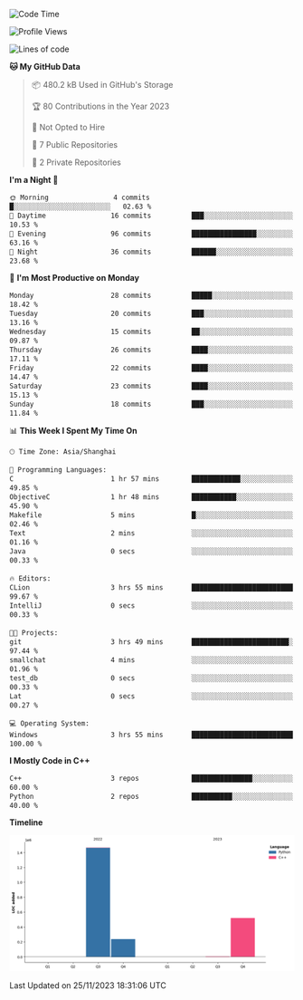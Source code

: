 <!--START_SECTION:waka-->
![Code Time](http://img.shields.io/badge/Code%20Time-63%20hrs%2025%20mins-blue)

![Profile Views](http://img.shields.io/badge/Profile%20Views-70-blue)

![Lines of code](https://img.shields.io/badge/From%20Hello%20World%20I%27ve%20Written-2.2%20million%20lines%20of%20code-blue)

**🐱 My GitHub Data** 

> 📦 480.2 kB Used in GitHub's Storage 
 > 
> 🏆 80 Contributions in the Year 2023
 > 
> 🚫 Not Opted to Hire
 > 
> 📜 7 Public Repositories 
 > 
> 🔑 2 Private Repositories 
 > 
**I'm a Night 🦉** 

```text
🌞 Morning                4 commits           █░░░░░░░░░░░░░░░░░░░░░░░░   02.63 % 
🌆 Daytime                16 commits          ███░░░░░░░░░░░░░░░░░░░░░░   10.53 % 
🌃 Evening                96 commits          ████████████████░░░░░░░░░   63.16 % 
🌙 Night                  36 commits          ██████░░░░░░░░░░░░░░░░░░░   23.68 % 
```
📅 **I'm Most Productive on Monday** 

```text
Monday                   28 commits          █████░░░░░░░░░░░░░░░░░░░░   18.42 % 
Tuesday                  20 commits          ███░░░░░░░░░░░░░░░░░░░░░░   13.16 % 
Wednesday                15 commits          ██░░░░░░░░░░░░░░░░░░░░░░░   09.87 % 
Thursday                 26 commits          ████░░░░░░░░░░░░░░░░░░░░░   17.11 % 
Friday                   22 commits          ████░░░░░░░░░░░░░░░░░░░░░   14.47 % 
Saturday                 23 commits          ████░░░░░░░░░░░░░░░░░░░░░   15.13 % 
Sunday                   18 commits          ███░░░░░░░░░░░░░░░░░░░░░░   11.84 % 
```


📊 **This Week I Spent My Time On** 

```text
🕑︎ Time Zone: Asia/Shanghai

💬 Programming Languages: 
C                        1 hr 57 mins        ████████████░░░░░░░░░░░░░   49.85 % 
ObjectiveC               1 hr 48 mins        ███████████░░░░░░░░░░░░░░   45.90 % 
Makefile                 5 mins              █░░░░░░░░░░░░░░░░░░░░░░░░   02.46 % 
Text                     2 mins              ░░░░░░░░░░░░░░░░░░░░░░░░░   01.16 % 
Java                     0 secs              ░░░░░░░░░░░░░░░░░░░░░░░░░   00.33 % 

🔥 Editors: 
CLion                    3 hrs 55 mins       █████████████████████████   99.67 % 
IntelliJ                 0 secs              ░░░░░░░░░░░░░░░░░░░░░░░░░   00.33 % 

🐱‍💻 Projects: 
git                      3 hrs 49 mins       ████████████████████████░   97.44 % 
smallchat                4 mins              ░░░░░░░░░░░░░░░░░░░░░░░░░   01.96 % 
test_db                  0 secs              ░░░░░░░░░░░░░░░░░░░░░░░░░   00.33 % 
Lat                      0 secs              ░░░░░░░░░░░░░░░░░░░░░░░░░   00.27 % 

💻 Operating System: 
Windows                  3 hrs 55 mins       █████████████████████████   100.00 % 
```

**I Mostly Code in C++** 

```text
C++                      3 repos             ███████████████░░░░░░░░░░   60.00 % 
Python                   2 repos             ██████████░░░░░░░░░░░░░░░   40.00 % 
```



**Timeline**

![Lines of Code chart](https://raw.githubusercontent.com/LeKZzzz/LeKZzzz/master/assets/bar_graph.png)


 Last Updated on 25/11/2023 18:31:06 UTC
<!--END_SECTION:waka-->
